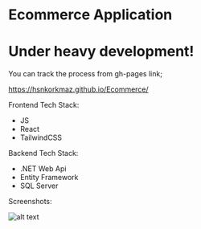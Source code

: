 # Ecommerce Application

# Under heavy development!

You can track the process from gh-pages link;

https://hsnkorkmaz.github.io/Ecommerce/

Frontend Tech Stack:
- JS
- React
- TailwindCSS

Backend Tech Stack:
- .NET Web Api
- Entity Framework
- SQL Server

Screenshots:

![alt text](https://github.com/hsnkorkmaz/Ecommerce/blob/master/main1.jpg?raw=true)